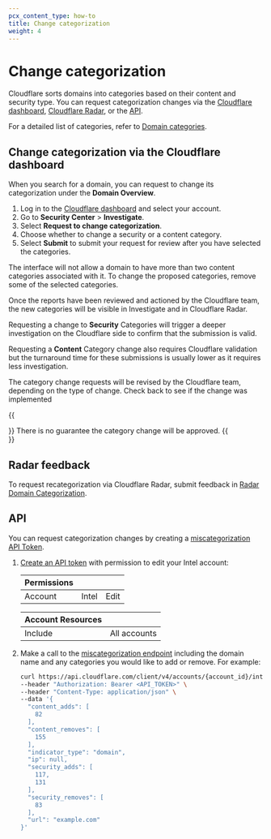 ```yaml
---
pcx_content_type: how-to
title: Change categorization
weight: 4
---
```


# Change categorization

Cloudflare sorts domains into categories based on their content and security type. You can request categorization changes via the [Cloudflare dashboard](#change-categorization-via-the-cloudflare-dashboard), [Cloudflare Radar](#radar-feedback), or the [API](#api).

For a detailed list of categories, refer to [Domain categories](/cloudflare-one/policies/gateway/domain-categories/).

## Change categorization via the Cloudflare dashboard

When you search for a domain, you can request to change its categorization under the **Domain Overview**.

1. Log in to the [Cloudflare dashboard](https://dash.cloudflare.com/) and select your account.
2. Go to **Security Center** > **Investigate**.
3. Select **Request to change categorization**.
4. Choose whether to change a security or a content category.
5. Select **Submit** to submit your request for review after you have selected the categories.

The interface will not allow a domain to have more than two content categories associated with it. To change the proposed categories, remove some of the selected categories.

Once the reports have been reviewed and actioned by the Cloudflare team, the new categories will be visible in Investigate and in Cloudflare Radar.

Requesting a change to **Security** Categories will trigger a deeper investigation on the Cloudflare side to confirm that the submission is valid.

Requesting a **Content** Category change also requires Cloudflare validation but the turnaround time for these submissions is usually lower as it requires less investigation.

The category change requests will be revised by the Cloudflare team, depending on the type of change. Check back to see if the change was implemented

{{<Aside type="note">}}
There is no guarantee the category change will be approved.
{{</Aside>}}

## Radar feedback

To request recategorization via Cloudflare Radar, submit feedback in [Radar Domain Categorization](https://radar.cloudflare.com/domains/feedback).

## API

You can request categorization changes by creating a [miscategorization API Token](/api/operations/miscategorization-create-miscategorization).

1. [Create an API token](/fundamentals/api/get-started/create-token/) with permission to edit your Intel account:

    | **Permissions** |       |      |
    | --------------- | ----- | ---- |
    | Account         | Intel | Edit |

    | **Account Resources** |              |
    | --------------------- | ------------ |
    | Include               | All accounts |

2. Make a call to the [miscategorization endpoint](/api/operations/miscategorization-create-miscategorization) including the domain name and any categories you would like to add or remove. For example:

    ```bash
    curl https://api.cloudflare.com/client/v4/accounts/{account_id}/intel/miscategorization> \
    --header "Authorization: Bearer <API_TOKEN>" \
    --header "Content-Type: application/json" \
    --data '{
      "content_adds": [
        82
      ],
      "content_removes": [
        155
      ],
      "indicator_type": "domain",
      "ip": null,
      "security_adds": [
        117,
        131
      ],
      "security_removes": [
        83
      ],
      "url": "example.com"
    }'
    ```
